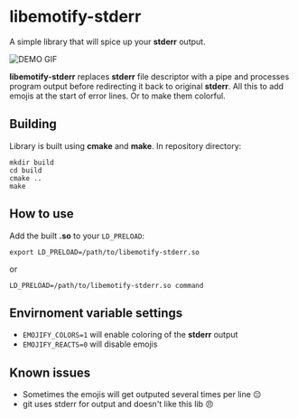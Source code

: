 # libemotify-stderr

A simple library that will spice up your **stderr** output.

![DEMO GIF](demo.gif)

**libemotify-stderr** replaces **stderr** file descriptor with a pipe and processes program output before redirecting it back to original **stderr**.
All this to add emojis at the start of error lines.
Or to make them colorful.

## Building
Library is built using **cmake** and **make**.
In repository directory:
```
mkdir build
cd build
cmake ..
make
```

## How to use
Add the built **.so** to your `LD_PRELOAD`:
```
export LD_PRELOAD=/path/to/libemotify-stderr.so
```
or
```
LD_PRELOAD=/path/to/libemotify-stderr.so command
```

## Envirnoment variable settings
* `EMOJIFY_COLORS=1` will enable coloring of the **stderr** output
* `EMOJIFY_REACTS=0` will disable emojis

## Known issues
* Sometimes the emojis will get outputed several times per line 😔
* git uses stderr for output and doesn't like this lib 😠

